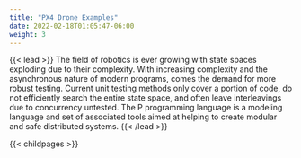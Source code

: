 ```yaml
---
title: "PX4 Drone Examples"
date: 2022-02-18T01:05:47-06:00
weight: 3
---
```


{{< lead >}}
The field of robotics is ever growing with state spaces exploding due to their complexity.  With increasing complexity and the asynchronous nature of modern programs, comes the demand for more robust testing.  Current unit testing methods only cover a portion of code, do not efficiently search the entire state space, and often leave interleavings due to concurrency untested.  The P programming language is a modeling language and set of associated tools aimed at helping to create modular and safe distributed systems.
{{< /lead >}}

{{< childpages >}}